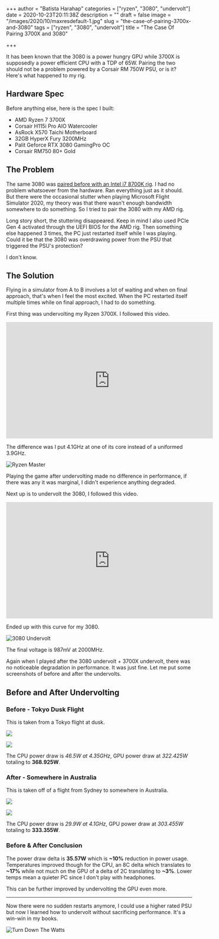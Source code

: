 +++
author = "Batista Harahap"
categories = ["ryzen", "3080", "undervolt"]
date = 2020-10-23T20:11:38Z
description = ""
draft = false
image = "/images/2020/10/maxresdefault-1.jpg"
slug = "the-case-of-pairing-3700x-and-3080"
tags = ["ryzen", "3080", "undervolt"]
title = "The Case Of Pairing 3700X and 3080"

+++


It has been known that the 3080 is a power hungry GPU while 3700X is supposedly a power efficient CPU with a TDP of 65W. Pairing the two should not be a problem powered by a Corsair RM 750W PSU, or is it? Here's what happened to my rig.

## Hardware Spec

Before anything else, here is the spec I built:

* AMD Ryzen 7 3700X
* Corsair H115i Pro AIO Watercooler
* AsRock X570 Taichi Motherboard
* 32GB HyperX Fury 3200MHz
* Palit Geforce RTX 3080 GamingPro OC
* Corsair RM750 80+ Gold

## The Problem

The same 3080 was [paired before with an Intel i7 8700K rig](https://bango29.com/microsoft-flight-simulator-2020-beta-testing-using-your-customers/). I had no problem whatsoever from the hardware. Ran everything just as it should. But there were the occasional stutter when playing Microsoft Flight Simulator 2020, my theory was that there wasn't enough bandwidth somewhere to do something. So I tried to pair the 3080 with my AMD rig.

Long story short, the stuttering disappeared. Keep in mind I also used PCIe Gen 4 activated through the UEFI BIOS for the AMD rig. Then something else happened 3 times, the PC just restarted itself while I was playing. Could it be that the 3080 was overdrawing power from the PSU that triggered the PSU's protection?

I don't know.

## The Solution

Flying in a simulator from A to B involves a lot of waiting and when on final approach, that's when I feel the most excited. When the PC restarted itself multiple times while on final approach, I had to do something.

First thing was undervolting my Ryzen 3700X. I followed this video.

<iframe width="560" height="315" src="https://www.youtube.com/embed/DHdc9NeRiNc" frameborder="0" allow="accelerometer; autoplay; clipboard-write; encrypted-media; gyroscope; picture-in-picture" allowfullscreen></iframe>

The difference was I put 4.1GHz at one of its core instead of a uniformed 3.9GHz.

![Ryzen Master](/content/images/2020/10/ryzen-undervolt.png)

Playing the game after undervolting made no difference in performance, if there was any it was marginal, I didn't experience anything degraded.

Next up is to undervolt the 3080, I followed this video.

<iframe width="560" height="315" src="https://www.youtube.com/embed/FqpfYTi43TE" frameborder="0" allow="accelerometer; autoplay; clipboard-write; encrypted-media; gyroscope; picture-in-picture" allowfullscreen></iframe>

Ended up with this curve for my 3080.

![3080 Undervolt](/content/images/2020/10/3080undervolt.png)

The final voltage is 987mV at 2000MHz.

Again when I played after the 3080 undervolt + 3700X undervolt, there was no noticeable degradation in performance. It was just fine. Let me put some screenshots of before and after the undervolts.

## Before and After Undervolting

### Before - Tokyo Dusk Flight

This is taken from a Tokyo flight at dusk.

![](/content/images/2020/10/20201023035805_1.jpg)

![](/content/images/2020/10/20201023035805_1--2-.jpg)

The CPU power draw is *46.5W at 4.35GHz*, GPU power draw at *322.425W* totaling to **368.925W**.

### After - Somewhere in Australia

This is taken off of a flight from Sydney to somewhere in Australia.

![](/content/images/2020/10/20201024080752_1.jpg)

![](/content/images/2020/10/20201024080752_1--2-.jpg)

The CPU power draw is *29.9W at 4.1GHz*, GPU power draw at *303.455W* totaling to **333.355W**.

### Before & After Conclusion

The power draw delta is **35.57W** which is **~10%** reduction in power usage. Temperatures improved though for the CPU, an 8C delta which translates to **~17%** while not much on the GPU of a delta of 2C translating to **~3%**. Lower temps mean a quieter PC since I don't play with headphones.

This can be further improved by undervolting the GPU even more.

---

Now there were no sudden restarts anymore, I could use a higher rated PSU but now I learned how to undervolt without sacrificing performance. It's a win-win in my books.

![Turn Down The Watts](/content/images/2020/10/maxresdefault.jpg)